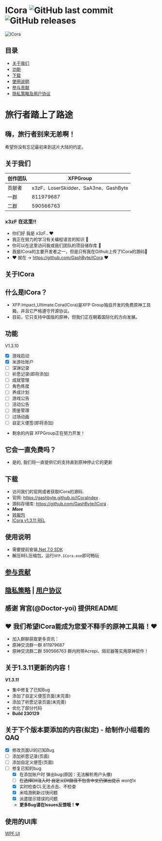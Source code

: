 # **ICora** ![GitHub last commit](https://img.shields.io/github/last-commit/GashByte/ICora) ![GitHub releases](https://img.shields.io/github/downloads/GashByte/ICora/total) 

![ICora](https://socialify.git.ci/GashByte/ICora/image?description=1&descriptionEditable=%E5%8E%9F%E7%A5%9E%E5%B7%A5%E5%85%B7%E7%AE%B1%20%7C%20XFP.ICora&forks=1&language=1&name=1&pattern=Overlapping%20Hexagons&stargazers=1&theme=Auto)

## 目录

- [关于我们](#关于我们)
- [功能](#功能)
- [下载](#下载)
- [使用说明](#使用说明)
- [参与贡献](#参与贡献)
- [隐私策略及用户协议](#隐私策略--用户协议)

# 旅行者踏上了路途

## 嗨，旅行者别来无恙啊！
希望你没有忘记最初来到这片大陆的约定。

## 关于我们
|创作团队|XFPGroup|
|---|---
|贡献者|x3zF、LoserSkidder、SaA3ne、GashByte|
|一群|811979687|
|二群|590566763|

### x3zF 在这里!!
- 你们好 我是 x3zF.. ❤
- 我正在努力的学习有关编程语言的知识 👀
- 你可以在这里访问我或我们团队的项目储存库 🎁
- 我是ICora的主要开发者之一，但是只有我在Github上传了ICora的源码🎄
- ❤ 就在 -> https://github.com/GashByte/ICora ❤

## 关于ICora
## 什么是ICora？
- XFP.Impact_Ultimate.Cora(ICora)是XFP Group独自开发的免费原神工具箱，并且它严格遵守开源协议。
- 目前，它只支持中国版的原神，但我们正在朝着国际化的方向发展。
## 功能
V1.3.10
- [x] 游戏启动
- [x] 米游社账户
- [ ] 深渊记录
- [ ] 祈愿记录(即将添加)
- [ ] 成就管理
- [ ] 角色练度
- [ ] 养成计划
- [ ] 游戏公告
- [ ] 活动公告
- [ ] 图鉴管理
- [ ] 过场动画
- [ ] 自定义便签(即将添加)
- 剩余的内容 XFPGroup正在努力开发！

## 它会一直免费吗？
- 是的, 我们将一直提供它的支持直到原神停止它的更新
## 下载
- 访问我们的官网或者获取ICora的源码.
- 官网: https://gashbyte.github.io/ICoraIndex .
- 源码存储库: https://github.com/GashByte/ICora .
- ***More***
- [转服包](https://github.com/GashByte/ICora/releases/download/%E8%BD%AC%E6%9C%8D%E5%8C%85/default.zip)
- [ICora v1.3.11 REL](https://github.com/GashByte/ICora/releases/download/ICora/ICoraRelease.zip)
## 使用说明
- 需要提前安装[.Net 7.0 SDK](https://download.visualstudio.microsoft.com/download/pr/6ba69569-ee5e-460e-afd8-79ae3cd4617b/16a385a4fab2c5806f50f49f5581b4fd/dotnet-sdk-7.0.102-win-x64.exe)
- 解压REL压缩包，运行```XFP.ICora.exe```即可畅玩


## [参与贡献](/CONTRIBUTING.md)

## [隐私策略](/PrivacyPolicy.md) | [用户协议](/UserUseArgeement.md)

**感谢 宵宫(@Doctor-yoi) 提供README**
---

## ❤ 我们希望ICora能成为您爱不释手的原神工具箱！❤
- 加入群聊获取更多资讯：
- 原神交流群一群 811979687
- 原神交流群二群 590566763
群内附带Acrepi、阻尼器等实用原神软件！

## 关于1.3.11更新的内容！
***V1.3.11***
- 集中修复了已知Bug
- 添加了自定义便签页面(未完善)
- 添加了祈愿记录页面(未完善)
- 优化了部分代码
- **Build 230129**

## 关于下个版本要添加的内容(拟定) - 给制作小组看的QAQ
- [x] 修改页面UI的已知Bug
- [ ] 添加祈愿记录(页面)
- [ ] 添加自定义便签(页面)
- [ ] 修复已知的bug
   - [x] 在添加账户时 弹出bug(原因：无法解析用户头像)
   - [ ] ~~在选择Dll注入时 自定义Dll路径不包含中文仍弹出提示~~ *wontfix*
   - [x] 实时检查CL无法点击、不检查
   - [x] 米哈游刷新过快问题
   - [x] 派遣提示错误的问题
   - **更多Bug请在Issues反馈哦！❤**

## 使用的UI库

[WPF.UI](https://github.com/zhidanfeng/WPF.UI)

